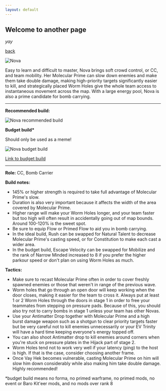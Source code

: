 ```yaml
---
layout: default
---
```


## Welcome to another page

_yay_

[back](./)

![Nova](https://i.imgur.com/pnfxSi2.png)

Easy to learn and difficult to master, Nova brings soft crowd control, or CC, and team mobility. Her Molecular Prime can slow down enemies and make them take double damage, making high-priority targets significantly easier to kill, and strategically placed Worm Holes give the whole team access to instantaneous movement across the map. With a large energy pool, Nova is also a prime candidate for bomb carrying.
***
__Recommended build:__

![Nova recommended build](https://i.imgur.com/R2lg2vV.jpg)


__Budget build*__

Should only be used as a meme!

![Nova budget build](https://i.imgur.com/SpfCQHM.png)

[Link to budget build](http://warframe-builder.com/Warframes/Builder/Nova/t_30_0200020030_4-3-5-6-5-5-7-0-5-14-1-5-34-8-5-49-4-6-57-2-5-520-7-3-615-6-5_7-9-14-5-57-15-4-9-49-12-6-6-615-9-520-9-34-14-f-f_0/en/1-0-13/)
***
__Role:__ CC, Bomb Carrier

__Build notes:__
* 145% or higher strength is required to take full advantage of Molecular Prime's slow.
* Duration is also very important because it affects the width of the area covered by Molecular Prime.
* Higher range will make your Worm Holes longer, and your team faster but too high will often result in accidentally going out of map bounds. Around 100-120% is the sweet spot.
* Be sure to equip Flow or Primed Flow to aid you in bomb carrying.
* In the ideal build, Rush can be swapped for Natural Talent to decrease Molecular Prime's casting speed, or for Constitution to make each cast a wider area.
* In the budget build, Escape Velocity can be swapped for Mobilize and the rank of Narrow Minded increased to 8 if you prefer the higher parkour speed or don't plan on using Worm Holes as much.


__Tactics:__
* Make sure to recast Molecular Prime often in order to cover freshly spawned enemies or those that weren't in range of the previous wave.
* Worm holes that go through an open door will keep working when the door closes, making it easier for the team to cross it. Always put at least 1 or 2 Worm Holes through the doors in stage 1 in order to free your teammates from stepping on pressure pads. Because of this, you should also try not to carry bombs in stage 1 unless your team has other Novas.
* Use your Antimatter Drop together with Molecular Prime and a high burst damage weapon such as a shotgun to clear priority targets faster but be very careful not to kill enemies unnecessarily or your EV Trinity will have a hard time keeping everyone's energy topped off.
* You can also shoot Antimatter drop to kill enemies around corners when you're stuck on pressure plates in the Hijack part of stage 2.
* Worm Holes tend not to work very well if your latency (ping) to the host is high. If that is the case, consider choosing another frame.
* Once Vay Hek becomes vulnerable, casting Molecular Prime on him will slow him down considerably while also making him take double damage. Highly recommended!


 *budget build means no forma, no primed warframe, no primed mods, no event or Baro Kit'eer mods, and no mods over rank 8